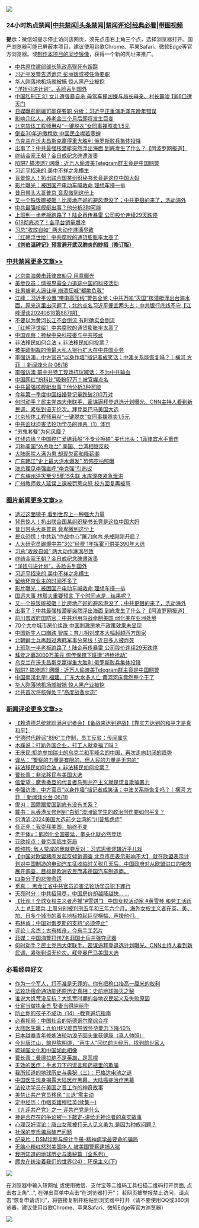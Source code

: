 ![](https://raw.githubusercontent.com/jsvpn/jsproxy/dev/64photo/fqnews-qr.jpg)

<div id="tt">
<h3>24小时热点禁闻|<a href="#%E4%B8%AD%E5%85%B1%E7%A6%81%E9%97%BB%E6%9B%B4%E5%A4%9A%E6%96%87%E7%AB%A0">中共禁闻</a>|<a href="#%E5%9B%BE%E7%89%87%E6%96%B0%E9%97%BB%E6%9B%B4%E5%A4%9A%E6%96%87%E7%AB%A0">头条禁闻</a>|<a href="#%E6%96%B0%E9%97%BB%E8%AF%84%E8%AE%BA%E6%9B%B4%E5%A4%9A%E6%96%87%E7%AB%A0">禁闻评论|<a href="#%E5%BF%85%E7%9C%8B%E7%BB%8F%E5%85%B8%E5%A5%BD%E6%96%87">经典必看</a>|<a href="https://2654106.xyz/3" target="_blank">带图视频</a></h3>
<div><b>提示：</b>微信如提示停止访问该网页，须先点击右上角三个点，选择浏览器打开。国产浏览器可能已屏蔽本项目，建议使用谷歌Chrome、苹果Safari、微软Edge等官方浏览器。或<a href="%E5%88%B6%E4%BD%9Cgit%E7%A6%81%E9%97%BB%E9%95%9C%E5%83%8F.md">制作本项目的同步镜像</a>，获得一个新的网址来推广。</div>
<ul>

<li><a href="/ccpdope/20240618/2051525.md">中共原住建部部长陈政高骤死有蹊跷</a></li>
<li><a href="/baitai/20240618/2051559.md">习近平发警告透诡异 彭丽媛或被任命要职</a></li>
<li><a href="/topimagenews/20240618/2051543.md">华人刚落地机场就被捕 惊人黑产业被挖</a></li>
<li><a href="/topimagenews/20240619/2051771.md">“洋妞引进计划”，丢脸丢到国外</a></li>
<li><a href="/cnnews/20240618/2051556.md">中国私刑正义! 女儿遭强暴自杀 母驾车撞凶嫌与局长母亲、村长霸凌 1家6口遭灭门</a></li>
<li><a href="/headline/20240619/2051705.md">日媒曝彭丽媛可能获要职 分析：习近平正重演毛泽东晚年错误</a></li>
<li><a href="/cnnews/20240619/2051782.md">影响几亿人，养老金三个月后即将发生巨变</a></li>
<li><a href="/cbnews/20240619/2051676.md">北京软体工程师用AI“一键脱衣”女同事裸照卖1.5元</a></li>
<li><a href="/ssgc/20240618/2051502.md">倒查30年追缴稅款 中国民企噤若寒蝉</a></li>
<li><a href="/topimagenews/20240618/2051596.md">乌克兰在沃夫昌斯克赢得重大胜利 俄罗斯败兵集体投降</a></li>
<li><a href="/topimagenews/20240619/2051726.md">出事了？中共最强核潜艇突然浮出海面 到底发生了什么？【阿波罗网报道】</a></li>
<li><a href="/topimagenews/20240619/2051792.md">终结金家王朝？金日成纪念碑遭泼墨</a></li>
<li><a href="/topimagenews/20240618/2051567.md">陷阱? 搞渗透? 网曝 : 近万人偷渡美Telegram群主竟是中国网警</a></li>
<li><a href="/topimagenews/20240619/2051770.md">习近平招来的 美中不祥之兆横生</a></li>
<li><a href="/topimagenews/20240619/2051855.md">背景惊人！扒出联合国某组织秘书长竟是这位中国大妈</a></li>
<li><a href="/topimagenews/20240619/2051742.md">影片曝光：被困国产电动车喊救命 理想车撞一排</a></li>
<li><a href="/topimagenews/20240619/2051854.md">昔日带头大哥普京 竟卑微到这份上</a></li>
<li><a href="/topimagenews/20240619/2051740.md">又一个铁饭碗被砸！比房地产好的避风港没了；中共更狠的来了，洗劫海外</a></li>
<li><a href="/cbnews/20240619/2051744.md">中共最强核舰艇出事？他分析3种可能</a></li>
<li><a href="/topimagenews/20240618/2051632.md">上班到一半老板跑路了！陆企再传暴雷 公司股价连续29天跌停</a></li>
<li><a href="/cnnews/20240619/2051781.md">618彻底凉了！各平台销量爆冷</a></li>
<li><a href="/topimagenews/20240619/2051820.md">习总“收放自如” 两大动作淋漓尽致</a></li>
<li><a href="/cbnews/20240619/2051867.md">〖红朝浮世绘〗中共腐败的通货膨胀率太高了</a></li>
<li><b><a href="/comments/20200207/1272816.md" target="_blank">《刘伯温碑记》预言避开武汉肺炎的妙招（修订版）</a></b></li>
</ul>
</div>

<div class="catlist">
<h3><a href="/cbnews/" target="_blank">中共禁闻</a><span><a href="/cbnews/" target="_blank" rel="nofollow">更多文章>></a></span></h3>
<ul>
<li><a href="/cbnews/20240619/2051925.md" target="_blank">北京南海袭击菲律宾船只 用意曝光</a></li>
<li><a href="/cbnews/20240619/2051907.md" target="_blank">美参议员：情报界需全力追踪中国的科技活动</a></li>
<li><a href="/cbnews/20240619/2051906.md" target="_blank">壮男被老人逼让座 崩溃狂喊“都欺负我”</a></li>
<li><a href="/cbnews/20240619/2051902.md" target="_blank">江峰：习近平设置“带电高压线”警告全党；中共万吨“灭国”核潜艇浮出台海水面，原来这里出问题了；北约点名习近平便宜两头占；中共银行底线不守【江峰漫谈20240618第887期】</a></li>
<li><a href="/cbnews/20240619/2051886.md" target="_blank">不要以为黄河长江不会倒流 有时确实会倒流</a></li>
<li><a href="/cbnews/20240619/2051867.md" target="_blank">〖红朝浮世绘〗中共腐败的通货膨胀率太高了</a></li>
<li><a href="/cbnews/20240619/2051838.md" target="_blank">中国观察：神秘中央科技委与中共核武</a></li>
<li><a href="/comments/20240619/2051809.md" target="_blank">非法移民如何合法 + 非法移民如何投票？</a></li>
<li><a href="/cbnews/20240619/2051804.md" target="_blank">被美欧制裁的俄最大私人银行扩大在中共国业务</a></li>
<li><a href="/comments/20240619/2051799.md" target="_blank">李强访澳，中方官员“以身作墙”挡记者成笑话；中澳关系能恢复吗？｜横河 方菲 ｜新闻烽火台 06/18</a></li>
<li><a href="/cbnews/20240619/2051793.md" target="_blank">李强访澳 前中共特工现场抗议喊话：不为中共输血</a></li>
<li><a href="/cbnews/20240619/2051773.md" target="_blank">中国网红“扮科比”吸粉57万！被官媒点名</a></li>
<li><a href="/cbnews/20240619/2051744.md" target="_blank">中共最强核舰艇出事？他分析3种可能</a></li>
<li><a href="/cbnews/20240619/2051743.md" target="_blank">今年第一季度中国结婚登记量跌破200万对</a></li>
<li><a href="/comments/20240619/2051689.md" target="_blank">何时动手？民主党四大佬联手，密谋逼拜登退选计划曝光。CNN主持人看到新民调，紧张到语无伦次。拜登奥巴马美国大选</a></li>
<li><a href="/cbnews/20240619/2051676.md" target="_blank">北京软体工程师用AI“一键脱衣”女同事裸照卖1.5元</a></li>
<li><a href="/cbnews/20240618/2051617.md" target="_blank">中共监狱迫害法轮功学员的罪恶（1）体罚</a></li>
<li><a href="/comments/20240618/2051604.md" target="_blank">“穷鬼套餐”为何风靡？</a></li>
<li><a href="/cbnews/20240618/2051568.md" target="_blank">红线边缘？中国控仁爱礁菲船“不专业擦碰” 美代出头：1菲律宾水手重伤</a></li>
<li><a href="/cbnews/20240618/2051546.md" target="_blank">习称美国“怂恿攻台” 美国、台湾相继反驳</a></li>
<li><a href="/cbnews/20240618/2051544.md" target="_blank">大陆医院人满为患 却现欠薪和降薪潮</a></li>
<li><a href="/cbnews/20240618/2051469.md" target="_blank">广东韩江“史上最大洪水爆发” 恐怖空拍照曝</a></li>
<li><a href="/cbnews/20240618/2051452.md" target="_blank">澳总理见李强直呼“李克强”引热议</a></li>
<li><a href="/cbnews/20240618/2051451.md" target="_blank">广东梅州洪灾至少5死15失联 水库深夜紧急泄洪</a></li>
<li><a href="/cbnews/20240618/2051450.md" target="_blank">广州教师救人延误上课被罚惹众怒 校方回复再被骂</a></li>

</ul>
</div>
<div class="catlist">
<h3><a href="/topimagenews/" target="_blank">图片新闻</a><span><a href="/topimagenews/" target="_blank" rel="nofollow">更多文章>></a></span></h3>
<ul>
<li><a href="/topimagenews/20240619/2051872.md" target="_blank">透过这面镜子 看到世界上一种强大力量</a></li>
<li><a href="/topimagenews/20240619/2051855.md" target="_blank">背景惊人！扒出联合国某组织秘书长竟是这位中国大妈</a></li>
<li><a href="/topimagenews/20240619/2051854.md" target="_blank">昔日带头大哥普京 竟卑微到这份上</a></li>
<li><a href="/topimagenews/20240619/2051837.md" target="_blank">民众恐慌！中共新“作战中心”屠刀向内 杀戒刚刚开启？</a></li>
<li><a href="/topimagenews/20240619/2051821.md" target="_blank">人大研究员踢爆中共“3公”经费 1年挥霍可供美390年大选</a></li>
<li><a href="/topimagenews/20240619/2051820.md" target="_blank">习总“收放自如” 两大动作淋漓尽致</a></li>
<li><a href="/topimagenews/20240619/2051792.md" target="_blank">终结金家王朝？金日成纪念碑遭泼墨</a></li>
<li><a href="/topimagenews/20240619/2051771.md" target="_blank">“洋妞引进计划”，丢脸丢到国外</a></li>
<li><a href="/topimagenews/20240619/2051770.md" target="_blank">习近平招来的 美中不祥之兆横生</a></li>
<li><a href="/topimagenews/20240619/2051769.md" target="_blank">留给环京业主的时间不多了</a></li>
<li><a href="/topimagenews/20240619/2051742.md" target="_blank">影片曝光：被困国产电动车喊救命 理想车撞一排</a></li>
<li><a href="/topimagenews/20240619/2051741.md" target="_blank">国运大事 林毅夫重要预言 下个时间点是…结果呢？</a></li>
<li><a href="/topimagenews/20240619/2051740.md" target="_blank">又一个铁饭碗被砸！比房地产好的避风港没了；中共更狠的来了，洗劫海外</a></li>
<li><a href="/topimagenews/20240619/2051726.md" target="_blank">出事了？中共最强核潜艇突然浮出海面 到底发生了什么？【阿波罗网报道】</a></li>
<li><a href="/topimagenews/20240619/2051659.md" target="_blank">前川普政府国防官：中共利用乌战牵制美国 弱化美在亚洲处境</a></li>
<li><a href="/topimagenews/20240618/2051635.md" target="_blank">70个大中城市房价续跌 中国刺激房地产政策效果未显现</a></li>
<li><a href="/topimagenews/20240618/2051634.md" target="_blank">中国新生人口崩跌 智库：育儿相对成本大幅超越西方国家</a></li>
<li><a href="/topimagenews/20240618/2051633.md" target="_blank">北朝鲜士兵再越过两韩军事分界线！近日多人被炸死</a></li>
<li><a href="/topimagenews/20240618/2051632.md" target="_blank">上班到一半老板跑路了！陆企再传暴雷 公司股价连续29天跌停</a></li>
<li><a href="/topimagenews/20240618/2051597.md" target="_blank">拜登才募3000万美元 惊传保镖下班遭“持枪抢劫”</a></li>
<li><a href="/topimagenews/20240618/2051596.md" target="_blank">乌克兰在沃夫昌斯克赢得重大胜利 俄罗斯败兵集体投降</a></li>
<li><a href="/topimagenews/20240618/2051567.md" target="_blank">陷阱? 搞渗透? 网曝 : 近万人偷渡美Telegram群主竟是中国网警</a></li>
<li><a href="/topimagenews/20240618/2051566.md" target="_blank">中国南涝北旱! 福建、广东大水多人亡 黄河河床竟然整个干了</a></li>
<li><a href="/topimagenews/20240618/2051543.md" target="_blank">华人刚落地机场就被捕 惊人黑产业被挖</a></li>
<li><a href="/topimagenews/20240618/2051448.md" target="_blank">北共首次将核弹处于“高度战备状态”</a></li>

</ul>
</div>
<div class="catlist">
<h3><a href="/comments/" target="_blank">新闻评论</a><span><a href="/comments/" target="_blank" rel="nofollow">更多文章>></a></span></h3>
<ul>
<li><a href="/comments/20240619/2051954.md" target="_blank">【赖清德总统就职满月记者会】【备战来达到避战】【靠实力达到的和平才是真和平】</a></li>
<li><a href="/comments/20240619/2051841.md" target="_blank">宁德时代辟谣“896”工作制，员工反驳：传闻属实</a></li>
<li><a href="/comments/20240619/2051840.md" target="_blank">木蹊说：打趴外国企业，打工人就幸福了吗？</a></li>
<li><a href="/comments/20240619/2051823.md" target="_blank">王庆民:拒绝参加瑞士的乌克兰和平峰会的中国，再次走向封闭的趋势</a></li>
<li><a href="/comments/20240619/2051822.md" target="_blank">译丛：”警察的力量是有限的，但人民的力量是无穷的”</a></li>
<li><a href="/comments/20240619/2051809.md" target="_blank">非法移民如何合法 + 非法移民如何投票？</a></li>
<li><a href="/comments/20240619/2051806.md" target="_blank">曹长青：非法移民与美国大选</a></li>
<li><a href="/comments/20240619/2051805.md" target="_blank">信爱望：魔鬼撒旦的代言者马列共产主义就是谎言欺骗暴力</a></li>
<li><a href="/comments/20240619/2051799.md" target="_blank">李强访澳，中方官员“以身作墙”挡记者成笑话；中澳关系能恢复吗？｜横河 方菲 ｜新闻烽火台 06/18</a></li>
<li><a href="/comments/20240619/2051797.md" target="_blank">倪刃：国籍跟爱国到底有没有关系？</a></li>
<li><a href="/comments/20240619/2051796.md" target="_blank">戴书：从香港反修例到“白纸”澳洲留学生的政治创伤要如何平复？</a></li>
<li><a href="/comments/20240619/2051795.md" target="_blank">何清涟:2024美国大选前夕台湾的“川普焦虑症”</a></li>
<li><a href="/comments/20240619/2051787.md" target="_blank">任正非：我崇拜美国，始终不变</a></li>
<li><a href="/comments/20240619/2051778.md" target="_blank">老干体v：鹤岗化全国蔓延，拳头化就必然登场</a></li>
<li><a href="/comments/20240619/2051777.md" target="_blank">亚欧视点：普京面临生死局</a></li>
<li><a href="/comments/20240619/2051776.md" target="_blank">颜纯钩: 敌人赞成的我就要反对：习式思维逻辑近乎儿戏</a></li>
<li><a href="/comments/20240619/2051763.md" target="_blank">【中国对欧盟猪肉发起反倾销调查 北京市民表示影响不大】 就在欧盟表示计划对中国制造的电动汽车征收临时关税几天后，中国政府对从欧盟进口的猪肉展开调查，目标是欧洲农民而非德国汽车制造商。</a></li>
<li><a href="/comments/20240619/2051747.md" target="_blank">四类分子的悲惨命运</a></li>
<li><a href="/comments/20240619/2051746.md" target="_blank">觅真： 黑龙江省中共官员迫害法轮功学员犯下罪行</a></li>
<li><a href="/comments/20240619/2051735.md" target="_blank">天亮时分：中共招用尽，中国房价却越降越快&#8230; &#8230;</a></li>
<li><a href="/comments/20240619/2051718.md" target="_blank">【壮观！全球女权主义者声援&quot;#雪饼&quot;】 中国女权活动家 #黄雪琴 和劳工活跃人士 #王建兵 上周分别被判刑五年和三年六个月。海外女权主义者在英、美、加、日多个城市的着名地标拉起巨型横幅、声援他们。</a></li>
<li><a href="/comments/20240619/2051714.md" target="_blank">布林肯：中国对俄罗斯的支持“必须停止”</a></li>
<li><a href="/comments/20240619/2051711.md" target="_blank">评论｜余杰：古有核舟，今有手工芯片</a></li>
<li><a href="/comments/20240619/2051707.md" target="_blank">菲媒：中国海警打伤7名菲国士兵并强夺武器</a></li>
<li><a href="/comments/20240619/2051689.md" target="_blank">何时动手？民主党四大佬联手，密谋逼拜登退选计划曝光。CNN主持人看到新民调，紧张到语无伦次。拜登奥巴马美国大选</a></li>

</ul>
</div>

<div class="catlist">
<h3>必看经典好文</h3>
<ul>
<li><a href="/comments/20221204/1819603.md" target="_blank">作为一个军人，打不准是无罪的，你有把枪口抬高一厘米的权利</a></li>
<li><a href="/tculture/20121025/73069.md" target="_blank">法轮功宿命通功能还原历史真相：史前地球毁灭之秘</a></li>
<li><a href="/bannedvideo/20220120/1681818.md" target="_blank">谁说大饥荒没反抗？大饥荒时期的各地农民起义及失败原因</a></li>
<li><a href="/lifebaike/20161111/612348.md" target="_blank">仕宦当做执金吾 娶妻当得阴丽华</a></li>
<li><a href="/comments/20231003/1941694.md" target="_blank">防止你的孩子不成功（14）-教育避坑指南</a></li>
<li><a href="/comments/20200806/1375443.md" target="_blank">必看视频：中国社会的斯德哥尔摩综合症</a></li>
<li><a href="/comments/20231220/1976789.md" target="_blank">大陆医生曝：九价HPV疫苗导致怀孕能力下降40%</a></li>
<li><a href="/comments/20211023/1642745.md" target="_blank">日本越裔青年修炼法轮功浪子回头重获健康（真人帅照）</a></li>
<li><a href="/funmedia/20210321/1509617.md" target="_blank">今世唐江山，前世陈明道，“再生人”回忆前世经历，找到前世家人</a></li>
<li><a href="/bannedvideo/20220411/1717515.md" target="_blank">琉球国文化和中国如此相像</a></li>
<li><a href="/comments/20220727/1763613.md" target="_blank">曹长青：曼德拉绝不是英雄，是恶棍</a></li>
<li><a href="/sohnews/20160119/493472.md" target="_blank">无效的医疗：手术刀下的谎言和药瓶里的欺骗</a></li>
<li><a href="/tculture/xiulian/20170726/797589.md" target="_blank">我所知道的地球历史与奥秘（三）：巴格达电池之谜</a></li>
<li><a href="/comments/20230815/1920336.md" target="_blank">中国医生现身揭露大陆医疗黑幕，大陆癌症治疗黑幕</a></li>
<li><a href="/comments/20200511/1326751.md" target="_blank">法轮功学员在美国之音工作的神奇故事</a></li>
<li><a href="/cbnews/20201004/1408019.md" target="_blank">美禁止共产党员移民 “三退”需主动</a></li>
<li><a href="/tculture/20161028/606931.md" target="_blank">定中经历：巾帼英雄穆桂英(续集一)</a></li>
<li><a href="/bookonline/20131116/201056.md" target="_blank">《九评共产党》之一 评共产党是什么</a></li>
<li><a href="/tculture/20120629/35483.md" target="_blank">神是否存在的争论被一下敲定-讲给无神论者的真实故事</a></li>
<li><a href="/comments/20220614/1745276.md" target="_blank">心理汉奸谬论：唐山女孩被打无人见义勇为 是因为种族问题？</a></li>
<li><a href="/comments/20230906/1929991.md" target="_blank">社保的庞氏骗局破产问题</a></li>
<li><a href="/comments/20240403/2020547.md" target="_blank">纪录片：DSM诊断与统计手册-精神病学最要命的骗局</a></li>
<li><a href="/cbnews/20220809/1769245.md" target="_blank">无脑小粉红怒怼美国华人 被美国警察逮捕入狱</a></li>
<li><a href="/comments/20220601/1740278.md" target="_blank">我所知道的地球历史与奥秘篇（全系列）</a></li>
<li><a href="/cbnews/20180907/994846.md" target="_blank">魔鬼在统治着我们的世界(24)：环保主义(下)</a></li>

</ul>
</div>

![](https://raw.githubusercontent.com/jsvpn/jsproxy/dev/64photo/fqnews-qr.jpg)

在浏览器中输入短网址 或使用微信、支付宝等二维码工具扫描二维码打开页面, 点击右上角"...", 在弹出菜单中点击“在浏览器打开”； 若网页被举报禁止访问，请点击“恢复申请访问”，将链接复制并粘贴到浏览器中打开（请不要使用QQ或360浏览器，建议使用谷歌Chrome、苹果Safari、微软Edge等官方浏览器）

![](https://raw.githubusercontent.com/jsvpn/jsproxy/dev/64photo/wx.jpg)